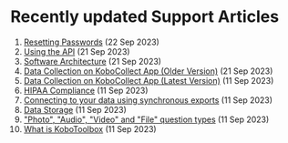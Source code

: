 # Recently updated Support Articles

<!--This page is auto generated using the `scripts/last-updated.py` script, do not update manually-->
1. [Resetting Passwords](reset_password.md) (22 Sep 2023)
1. [Using the API](api.md) (21 Sep 2023)
1. [Software Architecture](software_architecture.md) (21 Sep 2023)
1. [Data Collection on KoboCollect App (Older Version)](kobocollect-android.md) (21 Sep 2023)
1. [Data Collection on KoboCollect App (Latest Version)](kobocollect_on_android_latest.md) (11 Sep 2023)
1. [HIPAA Compliance](hipaa_compliance.md) (11 Sep 2023)
1. [﻿Connecting to your data using synchronous exports](synchronous_exports.md) (11 Sep 2023)
1. [Data Storage](data_storage.md) (11 Sep 2023)
1. ["Photo", "Audio", "Video" and "File" question types](photo_audio_video_file.md) (11 Sep 2023)
1. [What is KoboToolbox](welcome.md) (11 Sep 2023)
